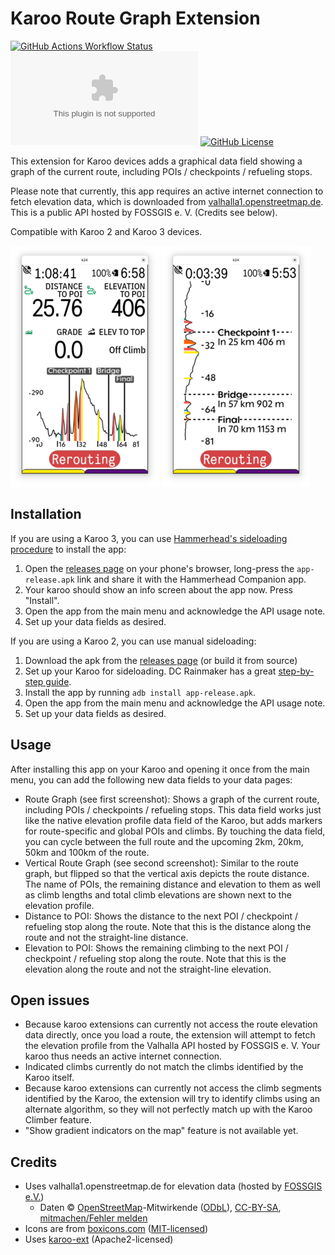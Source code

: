 # Karoo Route Graph Extension

[![GitHub Actions Workflow Status](https://img.shields.io/github/actions/workflow/status/timklge/karoo-routegraph/android.yml)](https://github.com/timklge/karoo-routegraph/actions/workflows/android.yml)
[![GitHub Downloads (specific asset, all releases)](https://img.shields.io/github/downloads/timklge/karoo-routegraph/app-release.apk)](https://github.com/timklge/karoo-routegraph/releases)
[![GitHub License](https://img.shields.io/github/license/timklge/karoo-routegraph)](https://github.com/timklge/karoo-routegraph/blob/master/LICENSE)

This extension for Karoo devices adds a graphical data field showing a graph of the current route,
including POIs / checkpoints / refueling stops.

Please note that currently, this app requires an active internet connection to fetch elevation data, which
is downloaded from [valhalla1.openstreetmap.de](https://valhalla1.openstreetmap.de). This is a public API
hosted by FOSSGIS e. V. (Credits see below).

Compatible with Karoo 2 and Karoo 3 devices.

![Route Graph](routegraph.png)
![Vertical Route Graph](vertical_routegraph.png)

## Installation

If you are using a Karoo 3, you can use [Hammerhead's sideloading procedure](https://support.hammerhead.io/hc/en-us/articles/31576497036827-Companion-App-Sideloading) to install the app:

1. Open the [releases page](https://github.com/timklge/karoo-routegraph/releases) on your phone's browser, long-press the `app-release.apk` link and share it with the Hammerhead Companion app.
2. Your karoo should show an info screen about the app now. Press "Install".
3. Open the app from the main menu and acknowledge the API usage note.
4. Set up your data fields as desired.

If you are using a Karoo 2, you can use manual sideloading:

1. Download the apk from the [releases page](https://github.com/timklge/karoo-routegraph/releases) (or build it from source)
2. Set up your Karoo for sideloading. DC Rainmaker has a great [step-by-step guide](https://www.dcrainmaker.com/2021/02/how-to-sideload-android-apps-on-your-hammerhead-karoo-1-karoo-2.html).
3. Install the app by running `adb install app-release.apk`.
4. Open the app from the main menu and acknowledge the API usage note.
5. Set up your data fields as desired.

## Usage

After installing this app on your Karoo and opening it once from the main menu, you can add the following new data fields to your data pages:

- Route Graph (see first screenshot): Shows a graph of the current route, including POIs / checkpoints / refueling stops. This data field works just like the native
elevation profile data field of the Karoo, but adds markers for route-specific and global POIs and climbs. By touching the data field, you can cycle
between the full route and the upcoming 2km, 20km, 50km and 100km of the route.
- Vertical Route Graph (see second screenshot): Similar to the route graph, but flipped so that the vertical axis depicts the route distance. The name of POIs, the remaining distance and elevation
to them as well as climb lengths and total climb elevations are shown next to the elevation profile.
- Distance to POI: Shows the distance to the next POI / checkpoint / refueling stop along the route. Note that this is the distance along the route and not the straight-line distance.
- Elevation to POI: Shows the remaining climbing to the next POI / checkpoint / refueling stop along the route. Note that this is the elevation along the route and not the straight-line elevation.

## Open issues

- Because karoo extensions can currently not access the route elevation data directly, once you load a route, the extension will attempt 
to fetch the elevation profile from the Valhalla API hosted by FOSSGIS e. V. Your karoo thus needs an active internet connection.
- Indicated climbs currently do not match the climbs identified by the Karoo itself.
- Because karoo extensions can currently not access the climb segments identified by the Karoo, the extension will
try to identify climbs using an alternate algorithm, so they will not perfectly match up with the Karoo Climber feature.
- "Show gradient indicators on the map" feature is not available yet.

## Credits

- Uses valhalla1.openstreetmap.de for elevation data (hosted by [FOSSGIS e.V.](https://www.fossgis.de/news/2021-11-12_funding_valhalla/))
  - Daten © <a href="https://www.openstreetmap.org/copyright">OpenStreetMap</a>-Mitwirkende (<a href="https://opendatacommons.org/licenses/odbl/index.html">ODbL</a>), <a href="https://creativecommons.org/licenses/by-sa/2.0/">CC-BY-SA</a>, <a href="https://openstreetmap.org/fixthemap">mitmachen/Fehler melden</a>
- Icons are from [boxicons.com](https://boxicons.com) ([MIT-licensed](icon_credits.txt))
- Uses [karoo-ext](https://github.com/hammerheadnav/karoo-ext) (Apache2-licensed)